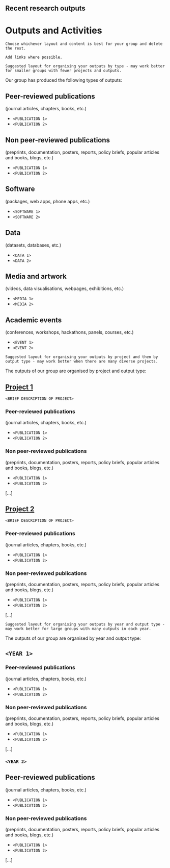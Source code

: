 ## Recent research outputs

# Outputs and Activities

```{admonition} FIXME Instructions
Choose whichever layout and content is best for your group and delete the rest.

Add links where possible.
```

```{admonition} FIXME Instructions
Suggested layout for organising your outputs by type - may work better for smaller groups with fewer projects and outputs.
```

Our group has produced the following types of outputs:

## Peer-reviewed publications
(journal articles, chapters, books, etc.)
- `<PUBLICATION 1>`
- `<PUBLICATION 2>`

## Non peer-reviewed publications
(preprints, documentation, posters, reports, policy briefs, popular articles and books, blogs, etc.)
- `<PUBLICATION 1>`
- `<PUBLICATION 2>`

## Software
(packages, web apps, phone apps, etc.)
- `<SOFTWARE 1>`
- `<SOFTWARE 2>`

## Data
(datasets, databases, etc.)
- `<DATA 1>`
- `<DATA 2>`

## Media and artwork
(videos, data visualisations, webpages, exhibitions, etc.)
- `<MEDIA 1>`
- `<MEDIA 2>`

## Academic events
(conferences, workshops, hackathons, panels, courses, etc.)
- `<EVENT 1>`
- `<EVENT 2>`


```{admonition} FIXME Instructions
Suggested layout for organising your outputs by project and then by output type - may work better when there are many diverse projects.
```

The outputs of our group are organised by project and output type:

## [Project 1](project1.md)

`<BRIEF DESCRIPTION OF PROJECT>`

### Peer-reviewed publications
(journal articles, chapters, books, etc.)
- `<PUBLICATION 1>`
- `<PUBLICATION 2>`

### Non peer-reviewed publications
(preprints, documentation, posters, reports, policy briefs, popular articles and books, blogs, etc.)
- `<PUBLICATION 1>`
- `<PUBLICATION 2>`

[...]

## [Project 2](project2.md)

`<BRIEF DESCRIPTION OF PROJECT>`

### Peer-reviewed publications
(journal articles, chapters, books, etc.)
- `<PUBLICATION 1>`
- `<PUBLICATION 2>`

### Non peer-reviewed publications
(preprints, documentation, posters, reports, policy briefs, popular articles and books, blogs, etc.)
- `<PUBLICATION 1>`
- `<PUBLICATION 2>`

[...]


```{admonition} FIXME Instructions
Suggested layout for organising your outputs by year and output type - may work better for large groups with many outputs in each year.
```

The outputs of our group are organised by year and output type:

## `<YEAR 1>`

### Peer-reviewed publications
(journal articles, chapters, books, etc.)
- `<PUBLICATION 1>`
- `<PUBLICATION 2>`

### Non peer-reviewed publications
(preprints, documentation, posters, reports, policy briefs, popular articles and books, blogs, etc.)
- `<PUBLICATION 1>`
- `<PUBLICATION 2>`

[...]

### `<YEAR 2>`

## Peer-reviewed publications
(journal articles, chapters, books, etc.)
- `<PUBLICATION 1>`
- `<PUBLICATION 2>`

### Non peer-reviewed publications
(preprints, documentation, posters, reports, policy briefs, popular articles and books, blogs, etc.)
- `<PUBLICATION 1>`
- `<PUBLICATION 2>`

[...]
